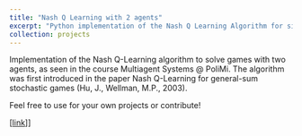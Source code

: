 ```yaml
---
title: "Nash Q Learning with 2 agents"
excerpt: "Python implementation of the Nash Q Learning Algorithm for simple grid-world games with 2 agents.<br/> <img src='/images/nashq.PNG'>"
collection: projects
---
```


Implementation of the Nash Q-Learning algorithm to solve games with two agents, as seen in the course Multiagent Systems @ PoliMi. The algorithm was first introduced in the paper Nash Q-Learning for general-sum stochastic games (Hu, J., Wellman, M.P., 2003).

Feel free to use for your own projects or contribute!

\[[link](https://github.com/jtonglet/Nash-Q-Learning/)]\]
